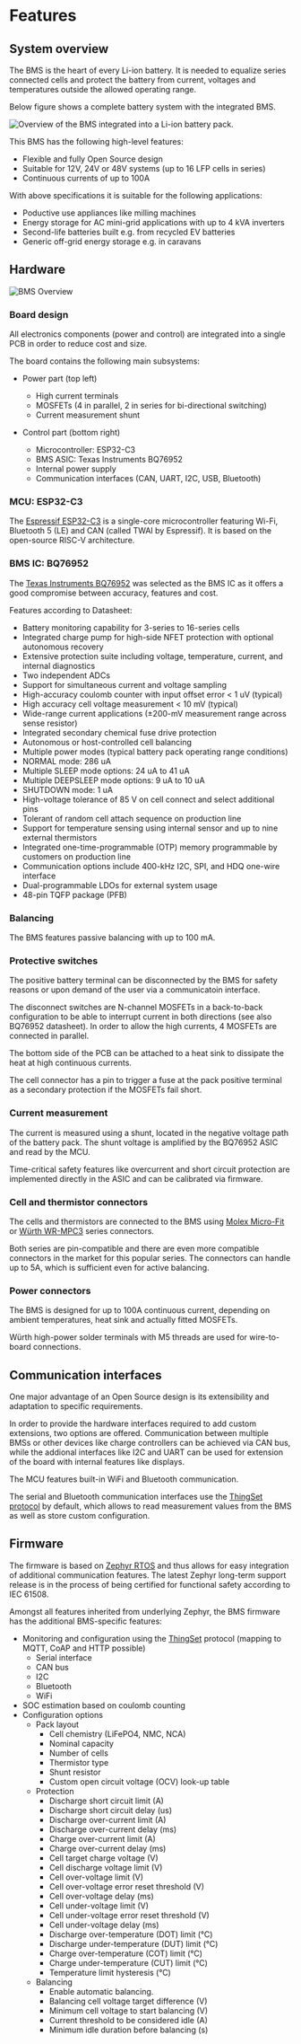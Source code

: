 # Features

## System overview

The BMS is the heart of every Li-ion battery. It is needed to equalize series connected cells and protect the battery from current, voltages and temperatures outside the allowed operating range.

Below figure shows a complete battery system with the integrated BMS.

![Overview of the BMS integrated into a Li-ion battery pack.](./images/bms-overview.svg)

This BMS has the following high-level features:

- Flexible and fully Open Source design
- Suitable for 12V, 24V or 48V systems (up to 16 LFP cells in series)
- Continuous currents of up to 100A

With above specifications it is suitable for the following applications:

- Poductive use appliances like milling machines
- Energy storage for AC mini-grid applications with up to 4 kVA inverters
- Second-life batteries built e.g. from recycled EV batteries
- Generic off-grid energy storage e.g. in caravans

## Hardware

![BMS Overview](./images/bms-c1_overview.svg)

### Board design

All electronics components (power and control) are integrated into a single PCB in order to reduce cost and size.

The board contains the following main subsystems:

- Power part (top left)
  - High current terminals
  - MOSFETs (4 in parallel, 2 in series for bi-directional switching)
  - Current measurement shunt

- Control part (bottom right)
  - Microcontroller: ESP32-C3
  - BMS ASIC: Texas Instruments BQ76952
  - Internal power supply
  - Communication interfaces (CAN, UART, I2C, USB, Bluetooth)

### MCU: ESP32-C3

The [Espressif ESP32-C3](https://www.espressif.com/en/products/socs/esp32-c3) is a single-core microcontroller featuring Wi-Fi, Bluetooth 5 (LE) and CAN (called TWAI by Espressif). It is based on the open-source RISC-V architecture.

### BMS IC: BQ76952

The [Texas Instruments BQ76952](https://www.ti.com/product/BQ76952) was selected as the BMS IC as it offers a good compromise between accuracy, features and cost.

Features according to Datasheet:

- Battery monitoring capability for 3-series to 16-series cells
- Integrated charge pump for high-side NFET protection with optional autonomous recovery
- Extensive protection suite including voltage, temperature, current, and internal diagnostics
- Two independent ADCs
- Support for simultaneous current and voltage sampling
- High-accuracy coulomb counter with input offset error < 1 uV (typical)
- High accuracy cell voltage measurement < 10 mV (typical)
- Wide-range current applications (±200-mV measurement range across sense resistor)
- Integrated secondary chemical fuse drive protection
- Autonomous or host-controlled cell balancing
- Multiple power modes (typical battery pack operating range conditions)
- NORMAL mode: 286 uA
- Multiple SLEEP mode options: 24 uA to 41 uA
- Multiple DEEPSLEEP mode options: 9 uA to 10 uA
- SHUTDOWN mode: 1 uA
- High-voltage tolerance of 85 V on cell connect and select additional pins
- Tolerant of random cell attach sequence on production line
- Support for temperature sensing using internal sensor and up to nine external thermistors
- Integrated one-time-programmable (OTP) memory programmable by customers on production line
- Communication options include 400-kHz I2C, SPI, and HDQ one-wire interface
- Dual-programmable LDOs for external system usage
- 48-pin TQFP package (PFB)

### Balancing

The BMS features passive balancing with up to 100 mA.

### Protective switches

The positive battery terminal can be disconnected by the BMS for safety reasons or upon demand of the user via a communicatoin interface.

The disconnect switches are N-channel MOSFETs in a back-to-back configuration to be able to interrupt current in both directions (see also BQ76952 datasheet). In order to allow the high currents, 4 MOSFETs are connected in parallel.

The bottom side of the PCB can be attached to a heat sink to dissipate the heat at high continuous currents.

The cell connector has a pin to trigger a fuse at the pack positive terminal as a secondary protection if the MOSFETs fail short.

### Current measurement

The current is measured using a shunt, located in the negative voltage path of the battery pack. The shunt voltage is amplified by the BQ76952 ASIC and read by the MCU.

Time-critical safety features like overcurrent and short circuit protection are implemented directly in the ASIC and can be calibrated via firmware.

### Cell and thermistor connectors

The cells and thermistors are connected to the BMS using [Molex Micro-Fit](https://www.molex.com/molex/products/family/microfit_30) or [Würth WR-MPC3](https://www.we-online.com/katalog/en/em/connectors/wire-to-board/wr_mpc3) series connectors.

Both series are pin-compatible and there are even more compatible connectors in the market for this popular series. The connectors can handle up to 5A, which is sufficient even for active balancing.

### Power connectors

The BMS is designed for up to 100A continuous current, depending on ambient temperatures, heat sink and actually fitted MOSFETs.

Würth high-power solder terminals with M5 threads are used for wire-to-board connections.

## Communication interfaces

One major advantage of an Open Source design is its extensibility and adaptation to specific requirements.

In order to provide the hardware interfaces required to add custom extensions, two options are offered. Communication between multiple BMSs or other devices like charge controllers can be achieved via CAN bus, while the addional interfaces like I2C and UART can be used for extension of the board with internal features like displays.

The MCU features built-in WiFi and Bluetooth communication.

The serial and Bluetooth communication interfaces use the [ThingSet protocol](https://thingset.io/) by default, which allows to read measurement values from the BMS as well as store custom configuration.

## Firmware

The firmware is based on [Zephyr RTOS](https://www.zephyrproject.org/) and thus allows for easy integration of additional communication features. The latest Zephyr long-term support release is in the process of being certified for functional safety according to IEC 61508.

Amongst all features inherited from underlying Zephyr, the BMS firmware has the additional BMS-specific features:

- Monitoring and configuration using the [ThingSet](https://thingset.io/) protocol (mapping to MQTT, CoAP and HTTP possible)
  - Serial interface
  - CAN bus
  - I2C
  - Bluetooth
  - WiFi
- SOC estimation based on coulomb counting
- Configuration options
  - Pack layout
    - Cell chemistry (LiFePO4, NMC, NCA)
    - Nominal capacity
    - Number of cells
    - Thermistor type
    - Shunt resistor
    - Custom open circuit voltage (OCV) look-up table
  - Protection
    - Discharge short circuit limit (A)
    - Discharge short circuit delay (us)
    - Discharge over-current limit (A)
    - Discharge over-current delay (ms)
    - Charge over-current limit (A)
    - Charge over-current delay (ms)
    - Cell target charge voltage (V)
    - Cell discharge voltage limit (V)
    - Cell over-voltage limit (V)
    - Cell over-voltage error reset threshold (V)
    - Cell over-voltage delay (ms)
    - Cell under-voltage limit (V)
    - Cell under-voltage error reset threshold (V)
    - Cell under-voltage delay (ms)
    - Discharge over-temperature (DOT) limit (°C)
    - Discharge under-temperature (DUT) limit (°C)
    - Charge over-temperature (COT) limit (°C)
    - Charge under-temperature (CUT) limit (°C)
    - Temperature limit hysteresis (°C)
  - Balancing
    - Enable automatic balancing.
    - Balancing cell voltage target difference (V)
    - Minimum cell voltage to start balancing (V)
    - Current threshold to be considered idle (A)
    - Minimum idle duration before balancing (s)
